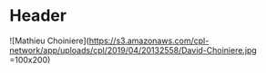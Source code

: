 <!-- TITLE: David Choiniere -->
<!-- SUBTITLE: A quick summary of David Choiniere -->

# Header

![Mathieu Choiniere](https://s3.amazonaws.com/cpl-network/app/uploads/cpl/2019/04/20132558/David-Choiniere.jpg =100x200)